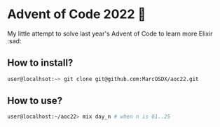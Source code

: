 # Advent of Code 2022 :santa:

My little attempt to solve last year's Advent of Code to learn more Elixir :sad:

## How to install?

```bash
user@localhsot:~> git clone git@github.com:MarcOSDX/aoc22.git
```

## How to use?

```bash
user@localhost:~/aoc22> mix day_n # when n is 01..25
```

